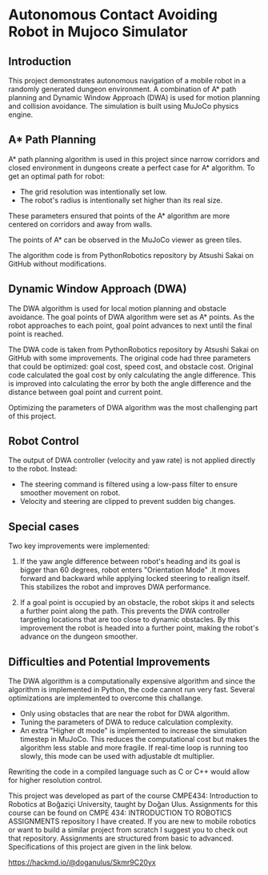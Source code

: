 # Autonomous Contact Avoiding Robot in Mujoco Simulator

## Introduction

This project demonstrates autonomous navigation of a mobile robot in a randomly generated dungeon environment. A combination of A* path planning and Dynamic Window Approach (DWA) is used for motion planning and collision avoidance. The simulation is built using MuJoCo physics engine. 

 ## A* Path Planning

A* path planning algorithm is used in this project since narrow corridors and closed environment in dungeons create a perfect case for A* algorithm. 
To get an optimal path for robot:
 - The grid resolution was intentionally set low. 
 - The robot's radius is intentionally set higher than its real size.

These parameters ensured that points of the A* algorithm are more centered on corridors and away from walls. 

The points of A* can be observed in the MuJoCo viewer as green tiles. 

The algorithm code is from PythonRobotics repository by Atsushi Sakai on GitHub without modifications.

## Dynamic Window Approach (DWA)

The DWA algorithm is used for local motion planning and obstacle avoidance. The goal points of DWA algorithm were set as A* points. As the robot approaches to each point, goal point advances to next until the final point is reached.

The DWA code is taken from PythonRobotics repository by Atsushi Sakai on GitHub with some improvements. The original code had three parameters that could be optimized: goal cost, speed cost, and obstacle cost. Original code calculated the goal cost by only calculating the angle difference. This is improved into calculating the error by both the angle difference and the distance between goal point and current point. 

Optimizing the parameters of DWA algorithm was the most challenging part of this project. 

## Robot Control

The output of DWA controller (velocity and yaw rate) is not applied directly to the robot. Instead:
 - The steering command is filtered using a low-pass filter to ensure smoother movement on robot.
 - Velocity and steering are clipped to prevent sudden big changes.

## Special cases

Two key improvements were implemented:

 1. If the yaw angle difference between robot's heading and its goal is bigger than 60 degrees, robot enters "Orientation Mode" .It moves forward and backward while applying locked steering to realign itself. This stabilizes the robot and improves DWA performance.

 2. If a goal point is occupied by an obstacle, the robot skips it and selects a further point along the path. This prevents the DWA controller targeting locations that are too close to dynamic obstacles. By this improvement the robot is headed into a further point, making the robot's advance on the dungeon smoother.

## Difficulties and Potential Improvements

The DWA algorithm is a computationally expensive algorithm and since the algorithm is implemented in Python, the code cannot run very fast. Several optimizations are implemented to overcome this challange.
 - Only using obstacles that are near the robot for DWA algorithm.
 - Tuning the parameters of DWA to reduce calculation complexity. 
 - An extra "Higher dt mode" is implemented to increase the simulation timestep in MuJoCo. This reduces the computational cost but makes the algorithm less stable and more fragile. If real-time loop is running too slowly, this mode can be used with adjustable dt multiplier. 
 
Rewriting the code in a compiled language such as C or C++ would allow for higher resolution control.

This project was developed as part of the course CMPE434: Introduction to Robotics at Boğaziçi University, taught by Doğan Ulus. Assignments for this course can be found on CMPE 434: INTRODUCTION TO ROBOTICS ASSIGNMENTS repository I have created. If you are new to mobile robotics or want to build a similar project from scratch I suggest you to check out that repository. Assignments are structured from basic to advanced. Specifications of this project are given in the link below.

https://hackmd.io/@doganulus/Skmr9C20yx
